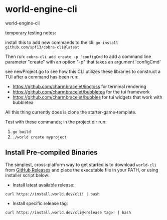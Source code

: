 # world-engine-cli
world-engine-cli

temporary testing notes:

install this to add new commands to the cli:
`go install github.com/spf13/cobra-cli@latest`

Then run:
`cobra-cli add create -p 'configCmd` to add a command line parameter "create" with an option "-p" that takes an argument 'configCmd'

see newProject.go to see how this CLI utilizes these libraries to construct a TUI after a command has been run:
- https://github.com/charmbracelet/lipgloss for terminal rendering
- https://github.com/charmbracelet/bubbletea for the tui framework
- https://github.com/charmbracelet/bubbles for tui widgets that work with bubbletea

All this thing currently does is clone the starter-game-template.

Test with these commands; in the project dir run:
1. `go build`
2. `./world create myproject`

## Install Pre-compiled Binaries

The simplest, cross-platform way to get started is to download `world-cli` from [GitHub Releases](https://github.com/Argus-Labs/world-cli/releases) and place the executable file in your PATH, or using installer script below:

- Install latest available release:
```
curl https://install.world.dev/cli! | bash
```

- Install specific release tag:
```
curl https://install.world.dev/cli@<release tag>! | bash
```
